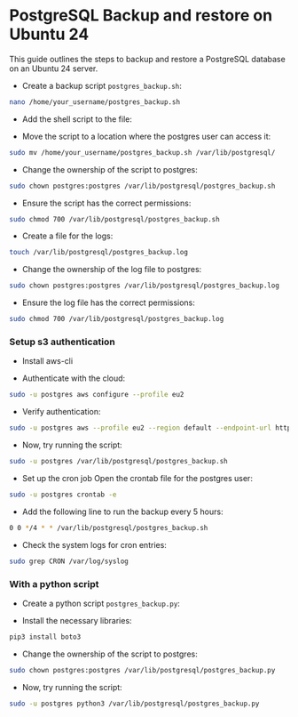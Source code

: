 # PostgreSQL Backup and restore on Ubuntu 24

This guide outlines the steps to backup and restore a PostgreSQL database on an Ubuntu 24 server.

- Create a backup script `postgres_backup.sh`:

```bash
nano /home/your_username/postgres_backup.sh
```

- Add the shell script to the file:

- Move the script to a location where the postgres user can access it:

```bash
sudo mv /home/your_username/postgres_backup.sh /var/lib/postgresql/
```

- Change the ownership of the script to postgres:

```bash
sudo chown postgres:postgres /var/lib/postgresql/postgres_backup.sh
```

- Ensure the script has the correct permissions:

```bash
sudo chmod 700 /var/lib/postgresql/postgres_backup.sh
```

- Create a file for the logs:

```bash
touch /var/lib/postgresql/postgres_backup.log
```

- Change the ownership of the log file to postgres:

```bash
sudo chown postgres:postgres /var/lib/postgresql/postgres_backup.log
```

- Ensure the log file has the correct permissions:

```bash
sudo chmod 700 /var/lib/postgresql/postgres_backup.log
```

### Setup s3 authentication

- Install aws-cli

- Authenticate with the cloud:

```bash
sudo -u postgres aws configure --profile eu2
```

- Verify authentication:

```bash
sudo -u postgres aws --profile eu2 --region default --endpoint-url https://eu2.contabostorage.com s3 ls
```

- Now, try running the script:

```bash
sudo -u postgres /var/lib/postgresql/postgres_backup.sh
```

- Set up the cron job Open the crontab file for the postgres user:

```bash
sudo -u postgres crontab -e
```

- Add the following line to run the backup every 5 hours:

```bash
0 0 */4 * * /var/lib/postgresql/postgres_backup.sh
```

- Check the system logs for cron entries:

```bash
sudo grep CRON /var/log/syslog
```

### With a python script

- Create a python script `postgres_backup.py`:

- Install the necessary libraries:

```bash
pip3 install boto3
```

- Change the ownership of the script to postgres:

```bash
sudo chown postgres:postgres /var/lib/postgresql/postgres_backup.py
```

- Now, try running the script:

```bash
sudo -u postgres python3 /var/lib/postgresql/postgres_backup.py
```